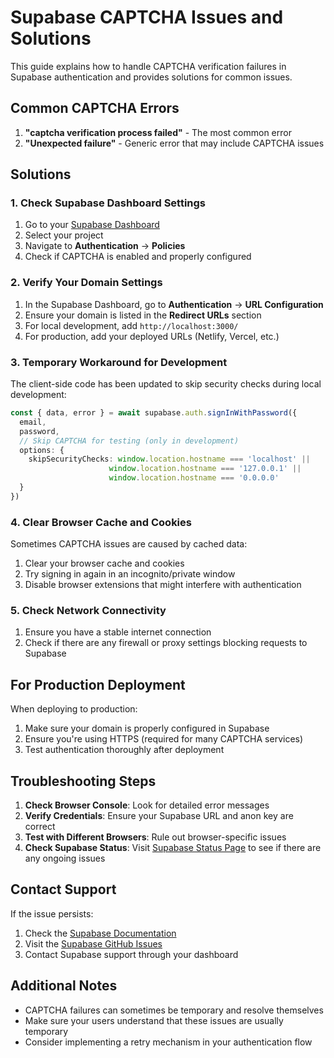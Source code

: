 # Supabase CAPTCHA Issues and Solutions

This guide explains how to handle CAPTCHA verification failures in Supabase authentication and provides solutions for common issues.

## Common CAPTCHA Errors

1. **"captcha verification process failed"** - The most common error
2. **"Unexpected failure"** - Generic error that may include CAPTCHA issues

## Solutions

### 1. Check Supabase Dashboard Settings

1. Go to your [Supabase Dashboard](https://app.supabase.com)
2. Select your project
3. Navigate to **Authentication** → **Policies**
4. Check if CAPTCHA is enabled and properly configured

### 2. Verify Your Domain Settings

1. In the Supabase Dashboard, go to **Authentication** → **URL Configuration**
2. Ensure your domain is listed in the **Redirect URLs** section
3. For local development, add `http://localhost:3000/`
4. For production, add your deployed URLs (Netlify, Vercel, etc.)

### 3. Temporary Workaround for Development

The client-side code has been updated to skip security checks during local development:

```typescript
const { data, error } = await supabase.auth.signInWithPassword({
  email,
  password,
  // Skip CAPTCHA for testing (only in development)
  options: {
    skipSecurityChecks: window.location.hostname === 'localhost' || 
                      window.location.hostname === '127.0.0.1' ||
                      window.location.hostname === '0.0.0.0'
  }
})
```

### 4. Clear Browser Cache and Cookies

Sometimes CAPTCHA issues are caused by cached data:

1. Clear your browser cache and cookies
2. Try signing in again in an incognito/private window
3. Disable browser extensions that might interfere with authentication

### 5. Check Network Connectivity

1. Ensure you have a stable internet connection
2. Check if there are any firewall or proxy settings blocking requests to Supabase

## For Production Deployment

When deploying to production:

1. Make sure your domain is properly configured in Supabase
2. Ensure you're using HTTPS (required for many CAPTCHA services)
3. Test authentication thoroughly after deployment

## Troubleshooting Steps

1. **Check Browser Console**: Look for detailed error messages
2. **Verify Credentials**: Ensure your Supabase URL and anon key are correct
3. **Test with Different Browsers**: Rule out browser-specific issues
4. **Check Supabase Status**: Visit [Supabase Status Page](https://status.supabase.com/) to see if there are any ongoing issues

## Contact Support

If the issue persists:

1. Check the [Supabase Documentation](https://supabase.com/docs)
2. Visit the [Supabase GitHub Issues](https://github.com/supabase/supabase/issues)
3. Contact Supabase support through your dashboard

## Additional Notes

- CAPTCHA failures can sometimes be temporary and resolve themselves
- Make sure your users understand that these issues are usually temporary
- Consider implementing a retry mechanism in your authentication flow